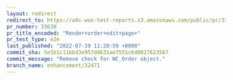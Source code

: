 ```yaml
---
layout: redirect
redirect_to: https://a8c-woo-test-reports.s3.amazonaws.com/public/pr/33638/e2e/index.html
pr_number: 33638
pr_title_encoded: "Render+order+edit+page+"
pr_test_type: e2e
last_published: "2022-07-19 11:20:59 +0000"
commit_sha: 5e5b1c11bbd3e957d4631ae7551c6d00276235b7
commit_message: "Remove check for WC_Order object."
branch_name: enhancement/32471
---
```

